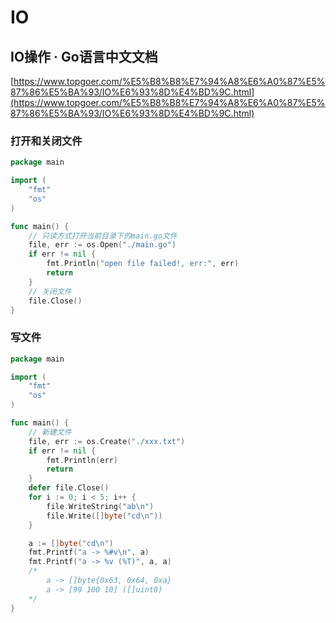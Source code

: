 # IO

## IO操作 · Go语言中文文档

[https://www.topgoer.com/%E5%B8%B8%E7%94%A8%E6%A0%87%E5%87%86%E5%BA%93/IO%E6%93%8D%E4%BD%9C.html](https://www.topgoer.com/%E5%B8%B8%E7%94%A8%E6%A0%87%E5%87%86%E5%BA%93/IO%E6%93%8D%E4%BD%9C.html)

### 打开和关闭文件

```go
package main

import (
	"fmt"
	"os"
)

func main() {
	// 只读方式打开当前目录下的main.go文件
	file, err := os.Open("./main.go")
	if err != nil {
		fmt.Println("open file failed!, err:", err)
		return
	}
	// 关闭文件
	file.Close()
}

```



### 写文件

```go
package main

import (
	"fmt"
	"os"
)

func main() {
	// 新建文件
	file, err := os.Create("./xxx.txt")
	if err != nil {
		fmt.Println(err)
		return
	}
	defer file.Close()
	for i := 0; i < 5; i++ {
		file.WriteString("ab\n")
		file.Write([]byte("cd\n"))
	}

	a := []byte("cd\n")
	fmt.Printf("a -> %#v\n", a)
	fmt.Printf("a -> %v (%T)", a, a)
	/*
		a -> []byte{0x63, 0x64, 0xa}
		a -> [99 100 10] ([]uint8)
	*/
}

```

